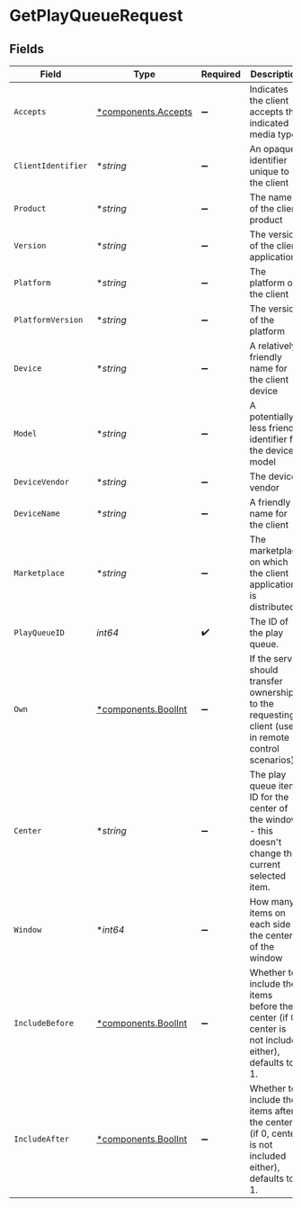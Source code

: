 # GetPlayQueueRequest


## Fields

| Field                                                                                                | Type                                                                                                 | Required                                                                                             | Description                                                                                          | Example                                                                                              |
| ---------------------------------------------------------------------------------------------------- | ---------------------------------------------------------------------------------------------------- | ---------------------------------------------------------------------------------------------------- | ---------------------------------------------------------------------------------------------------- | ---------------------------------------------------------------------------------------------------- |
| `Accepts`                                                                                            | [*components.Accepts](../../models/components/accepts.md)                                            | :heavy_minus_sign:                                                                                   | Indicates the client accepts the indicated media types                                               |                                                                                                      |
| `ClientIdentifier`                                                                                   | **string*                                                                                            | :heavy_minus_sign:                                                                                   | An opaque identifier unique to the client                                                            | abc123                                                                                               |
| `Product`                                                                                            | **string*                                                                                            | :heavy_minus_sign:                                                                                   | The name of the client product                                                                       | Plex for Roku                                                                                        |
| `Version`                                                                                            | **string*                                                                                            | :heavy_minus_sign:                                                                                   | The version of the client application                                                                | 2.4.1                                                                                                |
| `Platform`                                                                                           | **string*                                                                                            | :heavy_minus_sign:                                                                                   | The platform of the client                                                                           | Roku                                                                                                 |
| `PlatformVersion`                                                                                    | **string*                                                                                            | :heavy_minus_sign:                                                                                   | The version of the platform                                                                          | 4.3 build 1057                                                                                       |
| `Device`                                                                                             | **string*                                                                                            | :heavy_minus_sign:                                                                                   | A relatively friendly name for the client device                                                     | Roku 3                                                                                               |
| `Model`                                                                                              | **string*                                                                                            | :heavy_minus_sign:                                                                                   | A potentially less friendly identifier for the device model                                          | 4200X                                                                                                |
| `DeviceVendor`                                                                                       | **string*                                                                                            | :heavy_minus_sign:                                                                                   | The device vendor                                                                                    | Roku                                                                                                 |
| `DeviceName`                                                                                         | **string*                                                                                            | :heavy_minus_sign:                                                                                   | A friendly name for the client                                                                       | Living Room TV                                                                                       |
| `Marketplace`                                                                                        | **string*                                                                                            | :heavy_minus_sign:                                                                                   | The marketplace on which the client application is distributed                                       | googlePlay                                                                                           |
| `PlayQueueID`                                                                                        | *int64*                                                                                              | :heavy_check_mark:                                                                                   | The ID of the play queue.                                                                            |                                                                                                      |
| `Own`                                                                                                | [*components.BoolInt](../../models/components/boolint.md)                                            | :heavy_minus_sign:                                                                                   | If the server should transfer ownership to the requesting client (used in remote control scenarios). | 1                                                                                                    |
| `Center`                                                                                             | **string*                                                                                            | :heavy_minus_sign:                                                                                   | The play queue item ID for the center of the window - this doesn't change the current selected item. |                                                                                                      |
| `Window`                                                                                             | **int64*                                                                                             | :heavy_minus_sign:                                                                                   | How many items on each side of the center of the window                                              |                                                                                                      |
| `IncludeBefore`                                                                                      | [*components.BoolInt](../../models/components/boolint.md)                                            | :heavy_minus_sign:                                                                                   | Whether to include the items before the center (if 0, center is not included either), defaults to 1. | 1                                                                                                    |
| `IncludeAfter`                                                                                       | [*components.BoolInt](../../models/components/boolint.md)                                            | :heavy_minus_sign:                                                                                   | Whether to include the items after the center (if 0, center is not included either), defaults to 1.  | 1                                                                                                    |